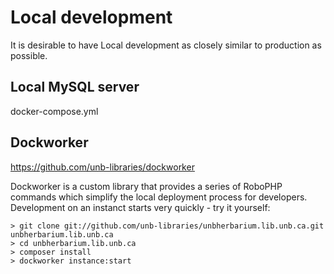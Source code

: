 # Local development
It is desirable to have Local development as closely similar to production as possible.

## Local MySQL server
docker-compose.yml

## Dockworker

https://github.com/unb-libraries/dockworker

Dockworker is a custom library that provides a series of RoboPHP commands which simplify the local deployment process for developers. Development on an instanct starts very quickly - try it yourself:

```
> git clone git://github.com/unb-libraries/unbherbarium.lib.unb.ca.git unbherbarium.lib.unb.ca
> cd unbherbarium.lib.unb.ca
> composer install
> dockworker instance:start
```
